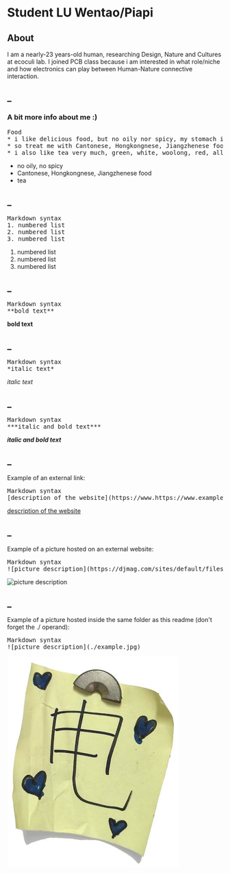# Student LU Wentao/Piapi

## About
I am a nearly-23 years-old human, researching Design, Nature and Cultures at ecoculi lab. I joined PCB class because i am interested in what role/niche and how electronics can play between Human-Nature connective interaction.

## _

### A bit more info about me :)

<pre>Food
* i like delicious food, but no oily nor spicy, my stomach is weak :(
* so treat me with Cantonese, Hongkongnese, Jiangzhenese food. (Cantonese tea house is great)
* i also like tea very much, green, white, woolong, red, all good for me</pre>

* no oily, no spicy
* Cantonese, Hongkongnese, Jiangzhenese food
* tea

## _

<pre>Markdown syntax
1. numbered list
2. numbered list
3. numbered list</pre>

1. numbered list
2. numbered list
3. numbered list

## _

<pre>Markdown syntax
**bold text**</pre>

**bold text**

## _

<pre>Markdown syntax
*italic text*</pre>

*italic text*

## _

<pre>Markdown syntax
***italic and bold text***</pre>

***italic and bold text***

## _

Example of an external link:
<pre>Markdown syntax
[description of the website](https://www.https://www.example.com/)</pre>

[description of the website](https://www.https://www.example.com/)

## _

Example of a picture hosted on an external website:

<pre>Markdown syntax
![picture description](https://djmag.com/sites/default/files/storyimages/Clara_Rockmore.jpg)</pre>

![picture description](https://djmag.com/sites/default/files/storyimages/Clara_Rockmore.jpg)

## _

Example of a picture hosted inside the same folder as this readme (don't forget the ./ operand):

<pre>Markdown syntax
![picture description](./example.jpg)</pre>

![picture description](./example.jpg)
